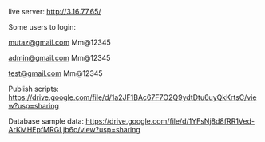 
live server:
http://3.16.77.65/

Some users to login:

mutaz@gmail.com
Mm@12345

admin@gmail.com
Mm@12345

test@gmail.com
Mm@12345


Publish scripts:
https://drive.google.com/file/d/1a2JF1BAc67F7O2Q9ydtDtu6uyQkKrtsC/view?usp=sharing

Database sample data:
https://drive.google.com/file/d/1YFsNj8d8fRR1Ved-ArKMHEpfMRGLjb6o/view?usp=sharing


